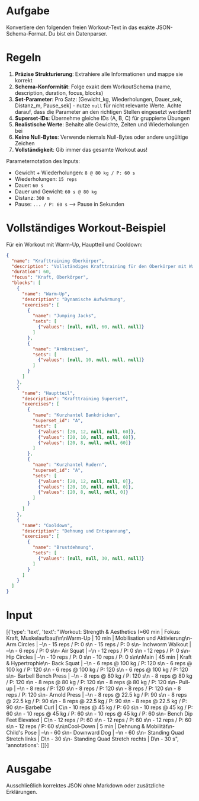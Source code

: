 # Aufgabe
Konvertiere den folgenden freien Workout-Text in das exakte JSON-Schema-Format. Du bist ein Datenparser.

# Regeln
1. **Präzise Strukturierung**: Extrahiere alle Informationen und mappe sie korrekt
2. **Schema-Konformität**: Folge exakt dem WorkoutSchema (name, description, duration, focus, blocks)
3. **Set-Parameter**: Pro Satz: [Gewicht_kg, Wiederholungen, Dauer_sek, Distanz_m, Pause_sek] - nutze `null` für nicht relevante Werte. Achte darauf, dass die Parameter an den richtigen Stellen eingesetzt werden!!!
4. **Superset-IDs**: Übernehme gleiche IDs (A, B, C) für gruppierte Übungen
5. **Realistische Werte**: Behalte alle Gewichte, Zeiten und Wiederholungen bei
6. **Keine Null-Bytes**: Verwende niemals Null-Bytes oder andere ungültige Zeichen
7. **Vollständigkeit**: Gib immer das gesamte Workout aus!

Parameternotation des Inputs:
- Gewicht + Wiederholungen: `8 @ 80 kg / P: 60 s`
- Wiederholungen: `15 reps`
- Dauer: `60 s`
- Dauer und Gewicht: `60 s @ 80 kg`
- Distanz: `300 m`
- Pause: `... / P: 60 s` --> Pause in Sekunden


# Vollständiges Workout-Beispiel
Für ein Workout mit Warm-Up, Hauptteil und Cooldown:
```json
{
  "name": "Krafttraining Oberkörper",
  "description": "Vollständiges Krafttraining für den Oberkörper mit Warm-Up und Cooldown",
  "duration": 60,
  "focus": "Kraft, Oberkörper",
  "blocks": [
    {
      "name": "Warm-Up",
      "description": "Dynamische Aufwärmung",
      "exercises": [
        {
          "name": "Jumping Jacks",
          "sets": [
            {"values": [null, null, 60, null, null]}
          ]
        },
        {
          "name": "Armkreisen",
          "sets": [
            {"values": [null, 10, null, null, null]}
          ]
        }
      ]
    },
    {
      "name": "Hauptteil",
      "description": "Krafttraining Superset",
      "exercises": [
        {
          "name": "Kurzhantel Bankdrücken",
          "superset_id": "A",
          "sets": [
            {"values": [20, 12, null, null, 60]},
            {"values": [20, 10, null, null, 60]},
            {"values": [20, 8, null, null, 60]}
          ]
        },
        {
          "name": "Kurzhantel Rudern",
          "superset_id": "A",
          "sets": [
            {"values": [20, 12, null, null, 0]},
            {"values": [20, 10, null, null, 0]},
            {"values": [20, 8, null, null, 0]}
          ]
        }
      ]
    },
    {
      "name": "Cooldown",
      "description": "Dehnung und Entspannung",
      "exercises": [
        {
          "name": "Brustdehnung",
          "sets": [
            {"values": [null, null, 30, null, null]}
          ]
        }
      ]
    }
  ]
}
```

# Input
[{'type': 'text', 'text': "Workout: Strength & Aesthetics (≈60 min | Fokus: Kraft, Muskelaufbau)\n\nWarm-Up | 10 min | Mobilisation und Aktivierung\n- Arm Circles | –\n    - 15 reps / P: 0 s\n    - 15 reps / P: 0 s\n- Inchworm Walkout | –\n    - 6 reps / P: 0 s\n- Air Squat | –\n    - 12 reps / P: 0 s\n    - 12 reps / P: 0 s\n- Hip Circles | –\n    - 10 reps / P: 0 s\n    - 10 reps / P: 0 s\n\nMain | 45 min | Kraft & Hypertrophie\n- Back Squat | –\n    - 6 reps @ 100 kg / P: 120 s\n    - 6 reps @ 100 kg / P: 120 s\n    - 6 reps @ 100 kg / P: 120 s\n    - 6 reps @ 100 kg / P: 120 s\n- Barbell Bench Press | –\n    - 8 reps @ 80 kg / P: 120 s\n    - 8 reps @ 80 kg / P: 120 s\n    - 8 reps @ 80 kg / P: 120 s\n    - 8 reps @ 80 kg / P: 120 s\n- Pull-up | –\n    - 8 reps / P: 120 s\n    - 8 reps / P: 120 s\n    - 8 reps / P: 120 s\n    - 8 reps / P: 120 s\n- Arnold Press | –\n    - 8 reps @ 22.5 kg / P: 90 s\n    - 8 reps @ 22.5 kg / P: 90 s\n    - 8 reps @ 22.5 kg / P: 90 s\n    - 8 reps @ 22.5 kg / P: 90 s\n- Barbell Curl | C\n    - 10 reps @ 45 kg / P: 60 s\n    - 10 reps @ 45 kg / P: 60 s\n    - 10 reps @ 45 kg / P: 60 s\n    - 10 reps @ 45 kg / P: 60 s\n- Bench Dip Feet Elevated | C\n    - 12 reps / P: 60 s\n    - 12 reps / P: 60 s\n    - 12 reps / P: 60 s\n    - 12 reps / P: 60 s\n\nCool-Down | 5 min | Dehnung & Mobilität\n- Child's Pose | –\n    - 60 s\n- Downward Dog | –\n    - 60 s\n- Standing Quad Stretch links | D\n    - 30 s\n- Standing Quad Stretch rechts | D\n    - 30 s", 'annotations': []}]

# Ausgabe
Ausschließlich korrektes JSON ohne Markdown oder zusätzliche Erklärungen. 